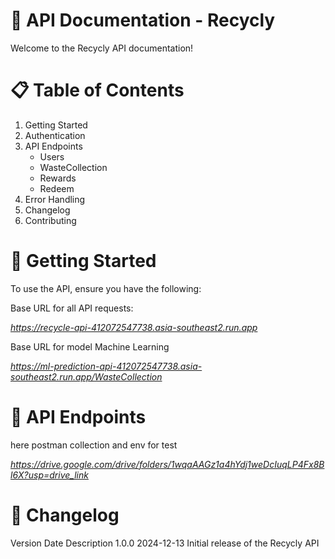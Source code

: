 # **📖 API Documentation - Recycly**
Welcome to the Recycly API documentation! 

# **📋 Table of Contents**
1. Getting Started
1. Authentication
1. API Endpoints
    * Users 
    * WasteCollection
    * Rewards
    * Redeem
1. Error Handling
1. Changelog
1. Contributing


# 🚀 Getting Started
To use the API, ensure you have the following:

Base URL for all API requests:

*https://recycle-api-412072547738.asia-southeast2.run.app*

Base URL for model Machine Learning

*https://ml-prediction-api-412072547738.asia-southeast2.run.app/WasteCollection*


# **📌 API Endpoints**

here postman collection and env for test

*https://drive.google.com/drive/folders/1wqaAAGz1a4hYdj1weDcIuqLP4Fx8Bl6X?usp=drive_link*


# **📜 Changelog**
Version	Date	Description
1.0.0	2024-12-13	Initial release of the Recycly API
